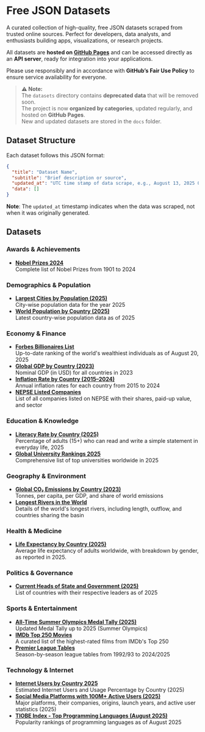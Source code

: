 # Free JSON Datasets

A curated collection of high-quality, free JSON datasets scraped from trusted online sources. Perfect for developers,
data analysts, and enthusiasts building apps, visualizations, or research projects.

All datasets are **hosted on [GitHub Pages](https://sharmadhiraj.github.io/free-json-datasets/)** and can be accessed
directly as an **API server**, ready for integration into your applications.

Please use responsibly and in accordance with **GitHub’s Fair Use Policy** to ensure service availability for everyone.

> **⚠️ Note:**  
> The `datasets` directory contains **deprecated data** that will be removed soon.  
> The project is now **organized by categories**, updated regularly, and hosted on **GitHub Pages**.  
> New and updated datasets are stored in the `docs` folder.

## Dataset Structure

Each dataset follows this JSON format:

```json
{
  "title": "Dataset Name",
  "subtitle": "Brief description or source",
  "updated_at": "UTC time stamp of data scrape, e.g., August 13, 2025 01:29 PM UTC",
  "data": []
}
```

**Note**: The `updated_at` timestamp indicates when the data was scraped, not when it was originally generated.

## Datasets

### Awards & Achievements

- [**Nobel Prizes 2024**](https://github.com/sharmadhiraj/free-json-datasets/blob/master/docs/awards-achievements/nobel_prizes.json)  
  Complete list of Nobel Prizes from 1901 to 2024

### Demographics & Population

- [**Largest Cities by Population (2025)**](https://github.com/sharmadhiraj/free-json-datasets/blob/master/docs/demographics-population/largest_cities_by_population.json)  
  City-wise population data for the year 2025
- [**World Population by Country (2025)**](https://github.com/sharmadhiraj/free-json-datasets/blob/master/docs/demographics-population/world_population_by_country.json)  
  Latest country-wise population data as of 2025

### Economy & Finance

- [**Forbes Billionaires List**](https://github.com/sharmadhiraj/free-json-datasets/blob/master/docs/economy-finance/forbes_billionaires_list.json)  
  Up-to-date ranking of the world's wealthiest individuals as of August 20, 2025
- [**Global GDP by Country (2023)**](https://github.com/sharmadhiraj/free-json-datasets/blob/master/docs/economy-finance/gdp_by_country.json)  
  Nominal GDP (in USD) for all countries in 2023
- [**Inflation Rate by Country (2015–2024)**](https://github.com/sharmadhiraj/free-json-datasets/blob/master/docs/economy-finance/list_of_countries_by_inflation_rate.json)  
  Annual inflation rates for each country from 2015 to 2024
- [**NEPSE Listed Companies**](https://github.com/sharmadhiraj/free-json-datasets/blob/master/docs/economy-finance/nepse_listed_companies.json)  
  List of all companies listed on NEPSE with their shares, paid-up value, and sector

### Education & Knowledge

- [**Literacy Rate by Country (2025)**](https://github.com/sharmadhiraj/free-json-datasets/blob/master/docs/education-knowledge/literacy_rate_by_country.json)  
  Percentage of adults (15+) who can read and write a simple statement in everyday life, 2025
- [**Global University Rankings 2025**](https://github.com/sharmadhiraj/free-json-datasets/blob/master/docs/education-knowledge/world_university_ranking.json)  
  Comprehensive list of top universities worldwide in 2025

### Geography & Environment

- [**Global CO₂ Emissions by Country (2023)**](https://github.com/sharmadhiraj/free-json-datasets/blob/master/docs/geography-environment/co2_emissions_by_country.json)  
  Tonnes, per capita, per GDP, and share of world emissions
- [**Longest Rivers in the World**](https://github.com/sharmadhiraj/free-json-datasets/blob/master/docs/geography-environment/longest_rivers.json)  
  Details of the world's longest rivers, including length, outflow, and countries sharing the basin

### Health & Medicine

- [**Life Expectancy by Country (2025)**](https://github.com/sharmadhiraj/free-json-datasets/blob/master/docs/health-medicine/life_expectancy_by_country.json)  
  Average life expectancy of adults worldwide, with breakdown by gender, as reported in 2025.

### Politics & Governance

- [**Current Heads of State and Government (2025)**](https://github.com/sharmadhiraj/free-json-datasets/blob/master/docs/politics-governance/world_leaders_in_office.json)  
  List of countries with their respective leaders as of 2025

### Sports & Entertainment

- [**All-Time Summer Olympics Medal Tally (2025)**](https://github.com/sharmadhiraj/free-json-datasets/blob/master/docs/sports-entertainment/all_time_olympic_games_medal_tally.json)  
  Updated Medal Tally up to 2025 (Summer Olympics)
- [**IMDb Top 250 Movies**](https://github.com/sharmadhiraj/free-json-datasets/blob/master/docs/sports-entertainment/imdb_top_movies.json)  
  A curated list of the highest-rated films from IMDb's Top 250
- [**Premier League Tables**](https://github.com/sharmadhiraj/free-json-datasets/blob/master/docs/sports-entertainment/premier_league_table_all_seasons.json)  
  Season-by-season league tables from 1992/93 to 2024/2025

### Technology & Internet

- [**Internet Users by Country 2025**](https://github.com/sharmadhiraj/free-json-datasets/blob/master/docs/technology-internet/internet_users_by_country.json)  
  Estimated Internet Users and Usage Percentage by Country (2025)
- [**Social Media Platforms with 100M+ Active Users (2025)**](https://github.com/sharmadhiraj/free-json-datasets/blob/master/docs/technology-internet/most_popular_social_platforms.json)  
  Major platforms, their companies, origins, launch years, and active user statistics (2025)
- [**TIOBE Index - Top Programming Languages (August 2025)**](https://github.com/sharmadhiraj/free-json-datasets/blob/master/docs/technology-internet/popular_programming_languages.json)  
  Popularity rankings of programming languages as of August 2025

